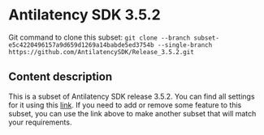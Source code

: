 # Antilatency SDK 3.5.2

Git command to clone this subset: `git clone --branch subset-e5c4220496157a9d659d1269a14babde5ed3754b --single-branch https://github.com/AntilatencySDK/Release_3.5.2.git`

## Content description

This is a subset of Antilatency SDK release 3.5.2. You can find all settings for it using this [link](https://developers.antilatency.com/Sdk/Configurator_en.html#{"Language":"CPlusPlus","Libraries":{"AltEnvironmentArbitrary2D":false,"AltEnvironmentHorizontalGrid":true,"AltEnvironmentPillars":false,"AltEnvironmentSelector":true,"AltTracking":true,"Bracer":false,"DeviceNetwork":true,"HardwareExtensionInterface":false,"RadioMetrics":false,"StorageClient":false,"TrackingAlignment":false},"OS":{"Android":{"aar":false},"Linux":{"aarch64-linux-gnu":false,"arm-linux-gnueabihf":true,"x86_64":false},"WindowsDesktop":{"x64":false,"x86":false},"WindowsUWP":{"arm64-v8a":false,"armeabi-v7a":false,"x64":false}},"Release":"3.5.2","Target":"Native","TargetSettings":{"Exceptions":true,"MathTypes":"Default"}}). If you need to add or remove some feature to this subset, you can use the link above to make another subset that will match your requirements.
